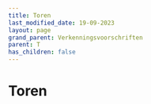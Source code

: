 ```yaml
---
title: Toren
last_modified_date: 19-09-2023
layout: page
grand_parent: Verkenningsvoorschriften
parent: T
has_children: false
---
```


Toren
=====

